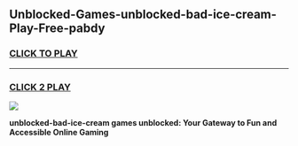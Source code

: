 
## Unblocked-Games-unblocked-bad-ice-cream-Play-Free-pabdy
<h3>
<a href="https://premium76.site?title=unblocked-bad-ice-cream&ref=18A1">CLICK TO PLAY</a></h3>
<hr>

<h3>
<a href="https://premium76.site?title=unblocked-bad-ice-cream&ref=18A1">CLICK 2 PLAY</a>
  
</h3>

<a href="https://premium76.site?title=unblocked-bad-ice-cream&ref=18A1"><img src="https://clearcache.store/games.png"></a>


**unblocked-bad-ice-cream games unblocked: Your Gateway to Fun and Accessible Online Gaming**
